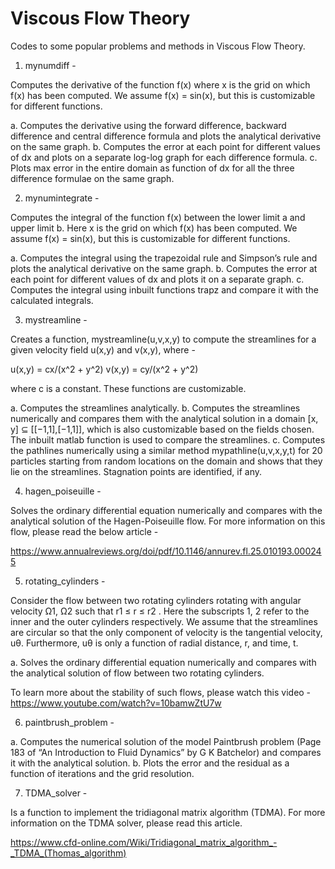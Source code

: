 # Viscous Flow Theory
Codes to some popular problems and methods in Viscous Flow Theory.


1. mynumdiff -

Computes the derivative of the function f(x) where x is the grid on which f(x) has been computed. We assume f(x) = sin(x), but this is customizable for different functions.

a. Computes the derivative using the forward difference, backward difference and central
difference formula and plots the analytical derivative on the same graph.
b. Computes the error at each point for different values of dx and plots on a separate log-log graph for each difference formula.
c. Plots max error in the entire domain as function of dx for all the three difference
formulae on the same graph.

2. mynumintegrate -

Computes the integral of the function f(x) between the lower limit a and upper limit b. Here x is the grid on which f(x) has been computed. We assume f(x) = sin(x), but this is customizable for different functions.

a. Computes the integral using the trapezoidal rule and Simpson’s rule and plots the
analytical derivative on the same graph.
b. Computes the error at each point for different values of dx and plots it on a separate
graph.
c. Computes the integral using inbuilt functions trapz and compare it with the calculated integrals.

3. mystreamline -

Creates a function, mystreamline(u,v,x,y) to compute the streamlines for a given velocity field u(x,y) and v(x,y), where - 

u(x,y) = cx/(x^2 + y^2)
v(x,y) = cy/(x^2 + y^2)

where c is a constant. These functions are customizable. 

a. Computes the streamlines analytically.
b. Computes the streamlines numerically and compares them with the analytical solution in a domain [x, y] ⊆ [[−1,1],[−1,1]], which is also customizable based on the fields chosen. The inbuilt matlab function is used to compare the streamlines. 
c. Computes the pathlines numerically using a similar method mypathline(u,v,x,y,t) for 20 particles starting from random locations on the domain and shows that they lie on the streamlines. Stagnation points are identified, if any.

4. hagen_poiseuille -

Solves the ordinary differential equation numerically and compares with the analytical solution of the Hagen-Poiseuille flow. For more information on this flow, please read the below article - 

https://www.annualreviews.org/doi/pdf/10.1146/annurev.fl.25.010193.000245

5. rotating_cylinders -

Consider the flow between two rotating cylinders rotating with angular velocity Ω1, Ω2 such that r1 ≤ r ≤ r2 . Here the subscripts 1, 2 refer to the inner and the outer cylinders respectively. We assume that the streamlines are circular so that the only component of velocity is the tangential velocity, uθ. Furthermore, uθ is only a function of radial distance, r, and time, t.

a. Solves the ordinary differential equation numerically and compares with the analytical solution of flow between two rotating cylinders. 

To learn more about the stability of such flows, please watch this video -
https://www.youtube.com/watch?v=10bamwZtU7w

6. paintbrush_problem -

a. Computes the numerical solution of the model Paintbrush problem (Page 183 of “An
Introduction to Fluid Dynamics” by G K Batchelor) and compares it with the analytical solution. 
b. Plots the error and the residual as a function of iterations and the grid resolution.

7. TDMA_solver -

Is a function to implement the tridiagonal matrix algorithm (TDMA). For more information on the TDMA solver, please read this article.

https://www.cfd-online.com/Wiki/Tridiagonal_matrix_algorithm_-_TDMA_(Thomas_algorithm)
